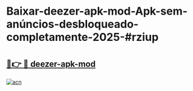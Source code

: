 # Baixar-deezer-apk-mod-Apk-sem-anúncios-desbloqueado-completamente-2025-#rziup

# <h2><a href="https://ainizakaria.my?title=deezer-apk-mod&ref=24M">🔗👉 🔴 deezer-apk-mod</a></h2>

[![acn](https://github.com/user-attachments/assets/0f9c940e-d8b0-45ae-aac7-cd30a18b3e1c)](https://ainizakaria.my?title=deezer-apk-mod&ref=24M)

